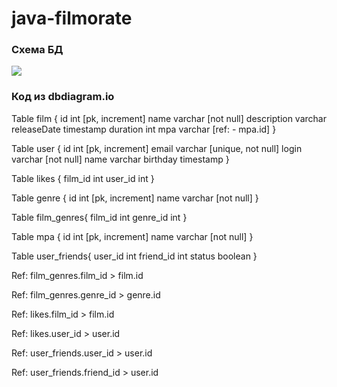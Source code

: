 # java-filmorate

### Схема БД
<picture> 
<source media="(prefers-color-scheme: dark)" srcset="src/main/resources/schema.png">
<img src="(src/main/resources/schema.png)">
</picture>

### Код из dbdiagram.io

Table film {
id int [pk, increment]
name varchar [not null]
description varchar
releaseDate timestamp
duration int
mpa varchar [ref: - mpa.id]
}

Table user {
id int [pk, increment]
email varchar [unique, not null]
login varchar [not null]
name varchar
birthday timestamp
}

Table likes {
film_id int
user_id int
}

Table genre {
id int [pk, increment]
name varchar [not null]
}

Table film_genres{
film_id int
genre_id int
}

Table mpa {
id int [pk, increment]
name varchar [not null]
}

Table user_friends{
user_id int
friend_id int
status boolean
}

Ref: film_genres.film_id > film.id

Ref: film_genres.genre_id > genre.id

Ref: likes.film_id > film.id

Ref: likes.user_id > user.id

Ref: user_friends.user_id > user.id

Ref: user_friends.friend_id > user.id

